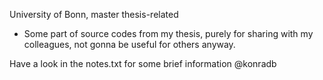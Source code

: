 University of Bonn, master thesis-related 

- Some part of source codes from my thesis, purely for sharing with my colleagues, not gonna be useful for others anyway. 

Have a look in the notes.txt for some brief information @konradb  
